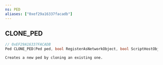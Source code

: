 ```yaml
---
ns: PED
aliases: ["0xef29a16337facadb"]
---
```

## CLONE_PED

```c
// 0xEF29A16337FACADB
Ped CLONE_PED(Ped ped, bool RegisterAsNetworkObject, bool ScriptHostObject, bool LinkBlends);
```

```
Creates a new ped by cloning an existing one.
```
